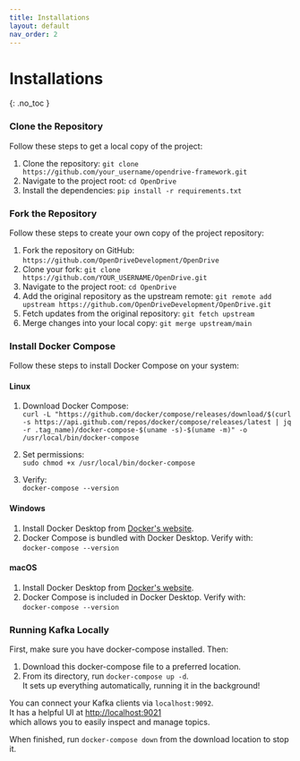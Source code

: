 ```yaml
---
title: Installations
layout: default
nav_order: 2
---
```


# Installations
{: .no_toc }

### **Clone the Repository**
Follow these steps to get a local copy of the project:
1. Clone the repository: `git clone https://github.com/your_username/opendrive-framework.git`
2. Navigate to the project root: `cd OpenDrive`
3. Install the dependencies: `pip install -r requirements.txt`

### **Fork the Repository**
Follow these steps to create your own copy of the project repository:

1. Fork the repository on GitHub: `https://github.com/OpenDriveDevelopment/OpenDrive`
2. Clone your fork: `git clone https://github.com/YOUR_USERNAME/OpenDrive.git`
3. Navigate to the project root: `cd OpenDrive`
4. Add the original repository as the upstream remote: `git remote add upstream https://github.com/OpenDriveDevelopment/OpenDrive.git`
5. Fetch updates from the original repository: `git fetch upstream`
6. Merge changes into your local copy: `git merge upstream/main`

### **Install Docker Compose**
Follow these steps to install Docker Compose on your system:

#### **Linux**
1. Download Docker Compose:  
   `curl -L "https://github.com/docker/compose/releases/download/$(curl -s https://api.github.com/repos/docker/compose/releases/latest | jq -r .tag_name)/docker-compose-$(uname -s)-$(uname -m)" -o /usr/local/bin/docker-compose`
   
2. Set permissions:  
   `sudo chmod +x /usr/local/bin/docker-compose`

3. Verify:  
   `docker-compose --version`

#### **Windows**
1. Install Docker Desktop from [Docker's website](https://www.docker.com/products/docker-desktop).
2. Docker Compose is bundled with Docker Desktop. Verify with:  
   `docker-compose --version`

#### **macOS**
1. Install Docker Desktop from [Docker's website](https://www.docker.com/products/docker-desktop).
2. Docker Compose is included in Docker Desktop. Verify with:  
   `docker-compose --version`


### Running Kafka Locally

First, make sure you have docker-compose installed. Then:

1. Download this docker-compose file to a preferred location.
2. From its directory, run `docker-compose up -d`.  
   It sets up everything automatically, running it in the background!

You can connect your Kafka clients via `localhost:9092`.  
It has a helpful UI at [http://localhost:9021](http://localhost:9021)  
which allows you to easily inspect and manage topics.

When finished, run `docker-compose down` from the download location to stop it.

